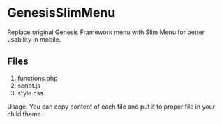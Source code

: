 # GenesisSlimMenu
Replace original Genesis Framework menu with Slim Menu for better usability in mobile.

## Files
1. functions.php
2. script.js
3. style.css

Usage:
You can copy content of each file and put it to proper file in your child theme.
